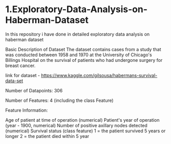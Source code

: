 # 1.Exploratory-Data-Analysis-on-Haberman-Dataset
In this repository i have done in detailed exploratory data analysis on haberman dataset

Basic Description of Dataset
The dataset contains cases from a study that was conducted between 1958 and 1970 at the University of Chicago's Billings Hospital on the survival of patients who had undergone surgery for breast cancer.

link for dataset - https://www.kaggle.com/gilsousa/habermans-survival-data-set

Number of Datapoints: 306

Number of Features: 4 (including the class Feature)

Feature Information:

Age of patient at time of operation (numerical)
Patient's year of operation (year - 1900, numerical)
Number of positive axillary nodes detected (numerical)
Survival status (class feature)
1 = the patient survived 5 years or longer
2 = the patient died within 5 year
